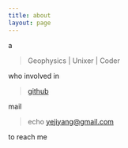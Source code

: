 ```yaml
---
title: about
layout: page
---
```


a

> Geophysics | Unixer | Coder

who involved in 

> [github](https://github.com/yejiyang)

mail 

> echo yejiyang@gmail.com

to reach me

